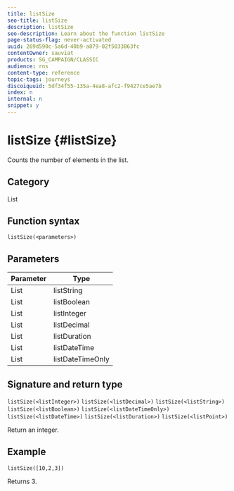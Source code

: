 ```yaml
---
title: listSize
seo-title: listSize
description: listSize
seo-description: Learn about the function listSize
page-status-flag: never-activated
uuid: 269d590c-5a6d-40b9-a879-02f5033863fc
contentOwner: sauviat
products: SG_CAMPAIGN/CLASSIC
audience: rns
content-type: reference
topic-tags: journeys
discoiquuid: 5df34f55-135a-4ea8-afc2-f9427ce5ae7b
index: n
internal: n
snippet: y
---
```


# listSize {#listSize}

Counts the number of elements in the list.

## Category

List

## Function syntax

`listSize(<parameters>)`

## Parameters

| Parameter | Type             |
|-----------|------------------|
| List      | listString       |
| List      | listBoolean      |
| List      | listInteger      |
| List      | listDecimal      |
| List      | listDuration     |
| List      | listDateTime     |
| List      | listDateTimeOnly |

## Signature and return type

`listSize(<listInteger>)`
`listSize(<listDecimal>)`
`listSize(<listString>)`
`listSize(<listBoolean>)`
`listSize(<listDateTimeOnly>)`
`listSize(<listDateTime>)`
`listSize(<listDuration>)`
`listSize(<listPoint>)`

Return an integer.

## Example

`listSize([10,2,3])`

Returns 3.
